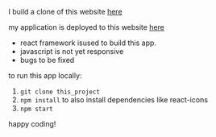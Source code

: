 I build a clone of this website [here](https://pomofocus.io/)

my application is deployed to this website [here](https://upbeat-goldstine-7d9fba.netlify.app/)

- react framework isused to build this app.
- javascript is not yet responsive
- bugs to be fixed

to run this app locally:
1. `git clone this_project`
2. `npm install` to also install dependencies like react-icons
3. `npm start`

happy coding!
